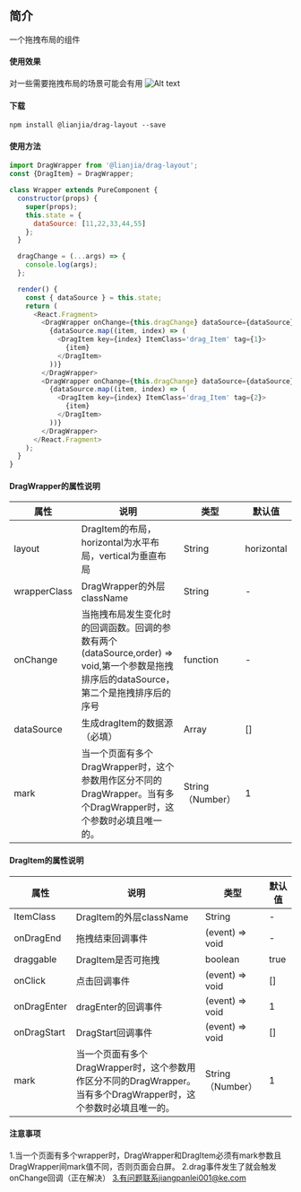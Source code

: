 ## 简介
一个拖拽布局的组件
#### 使用效果
对一些需要拖拽布局的场景可能会有用
![Alt text](https://github.com/externalFa/About-interview/blob/master/img/Untitled.gif?raw=true)
#### 下载
```npm
npm install @lianjia/drag-layout --save
```
#### 使用方法
```javascript
import DragWrapper from '@lianjia/drag-layout';
const {DragItem} = DragWrapper;

class Wrapper extends PureComponent {
  constructor(props) {
    super(props);
    this.state = {
      dataSource: [11,22,33,44,55]
    };
  }

  dragChange = (...args) => {
    console.log(args);
  };

  render() {
    const { dataSource } = this.state;
    return (
      <React.Fragment>
        <DragWrapper onChange={this.dragChange} dataSource={dataSource} layout='horizontal' tag={1}>
          {dataSource.map((item, index) => (
            <DragItem key={index} ItemClass='drag_Item' tag={1}>
              {item}
            </DragItem>
          ))}
        </DragWrapper>
        <DragWrapper onChange={this.dragChange} dataSource={dataSource} layout='horizontal' tag={2}>
          {dataSource.map((item, index) => (
            <DragItem key={index} ItemClass='drag_Item' tag={2}>
              {item}
            </DragItem>
          ))}
        </DragWrapper>
      </React.Fragment>
    );
  }
}
```

#### DragWrapper的属性说明
属性 | 说明 | 类型 | 默认值
------------ | ------------- | ------------ | ------------
layout | DragItem的布局，horizontal为水平布局，vertical为垂直布局  | String | horizontal
wrapperClass |  DragWrapper的外层className | String | -
onChange | 当拖拽布局发生变化时的回调函数。回调的参数有两个 (dataSource,order) => void,第一个参数是拖拽排序后的dataSource，第二个是拖拽排序后的序号  | function | -
dataSource | 生成dragItem的数据源（必填）  | Array | []
mark | 当一个页面有多个DragWrapper时，这个参数用作区分不同的DragWrapper。当有多个DragWrapper时，这个参数时必填且唯一的。  | String（Number） | 1

#### DragItem的属性说明

属性 | 说明 | 类型 | 默认值
------------ | ------------- | ------------ | ------------
ItemClass | DragItem的外层className  | String | -
onDragEnd |  拖拽结束回调事件 | (event) => void | -
draggable | DragItem是否可拖拽 | boolean | true
onClick |  点击回调事件 | (event) => void |[]
onDragEnter | dragEnter的回调事件  | (event) => void | 1
onDragStart | DragStart回调事件  | (event) => void | []
mark | 当一个页面有多个DragWrapper时，这个参数用作区分不同的DragWrapper。当有多个DragWrapper时，这个参数时必填且唯一的。  | String（Number） | 1


#### 注意事项
1.当一个页面有多个wrapper时，DragWrapper和DragItem必须有mark参数且DragWrapper间mark值不同，否则页面会白屏。
2.drag事件发生了就会触发onChange回调（正在解决）
3.有问题联系jiangpanlei001@ke.com




